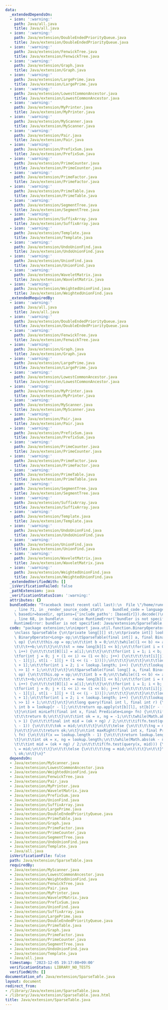 ```yaml
---
data:
  _extendedDependsOn:
  - icon: ':warning:'
    path: Java/all.java
    title: Java/all.java
  - icon: ':warning:'
    path: Java/extension/DoubleEndedPriorityQueue.java
    title: Java/extension/DoubleEndedPriorityQueue.java
  - icon: ':warning:'
    path: Java/extension/FenwickTree.java
    title: Java/extension/FenwickTree.java
  - icon: ':warning:'
    path: Java/extension/Graph.java
    title: Java/extension/Graph.java
  - icon: ':warning:'
    path: Java/extension/LargePrime.java
    title: Java/extension/LargePrime.java
  - icon: ':warning:'
    path: Java/extension/LowestCommonAncestor.java
    title: Java/extension/LowestCommonAncestor.java
  - icon: ':warning:'
    path: Java/extension/MyPrinter.java
    title: Java/extension/MyPrinter.java
  - icon: ':warning:'
    path: Java/extension/MyScanner.java
    title: Java/extension/MyScanner.java
  - icon: ':warning:'
    path: Java/extension/Pair.java
    title: Java/extension/Pair.java
  - icon: ':warning:'
    path: Java/extension/PrefixSum.java
    title: Java/extension/PrefixSum.java
  - icon: ':warning:'
    path: Java/extension/PrimeCounter.java
    title: Java/extension/PrimeCounter.java
  - icon: ':warning:'
    path: Java/extension/PrimeFactor.java
    title: Java/extension/PrimeFactor.java
  - icon: ':warning:'
    path: Java/extension/PrimeTable.java
    title: Java/extension/PrimeTable.java
  - icon: ':warning:'
    path: Java/extension/SegmentTree.java
    title: Java/extension/SegmentTree.java
  - icon: ':warning:'
    path: Java/extension/SuffixArray.java
    title: Java/extension/SuffixArray.java
  - icon: ':warning:'
    path: Java/extension/Template.java
    title: Java/extension/Template.java
  - icon: ':warning:'
    path: Java/extension/UndoUnionFind.java
    title: Java/extension/UndoUnionFind.java
  - icon: ':warning:'
    path: Java/extension/UnionFind.java
    title: Java/extension/UnionFind.java
  - icon: ':warning:'
    path: Java/extension/WaveletMatrix.java
    title: Java/extension/WaveletMatrix.java
  - icon: ':warning:'
    path: Java/extension/WeightedUnionFind.java
    title: Java/extension/WeightedUnionFind.java
  _extendedRequiredBy:
  - icon: ':warning:'
    path: Java/all.java
    title: Java/all.java
  - icon: ':warning:'
    path: Java/extension/DoubleEndedPriorityQueue.java
    title: Java/extension/DoubleEndedPriorityQueue.java
  - icon: ':warning:'
    path: Java/extension/FenwickTree.java
    title: Java/extension/FenwickTree.java
  - icon: ':warning:'
    path: Java/extension/Graph.java
    title: Java/extension/Graph.java
  - icon: ':warning:'
    path: Java/extension/LargePrime.java
    title: Java/extension/LargePrime.java
  - icon: ':warning:'
    path: Java/extension/LowestCommonAncestor.java
    title: Java/extension/LowestCommonAncestor.java
  - icon: ':warning:'
    path: Java/extension/MyPrinter.java
    title: Java/extension/MyPrinter.java
  - icon: ':warning:'
    path: Java/extension/MyScanner.java
    title: Java/extension/MyScanner.java
  - icon: ':warning:'
    path: Java/extension/Pair.java
    title: Java/extension/Pair.java
  - icon: ':warning:'
    path: Java/extension/PrefixSum.java
    title: Java/extension/PrefixSum.java
  - icon: ':warning:'
    path: Java/extension/PrimeCounter.java
    title: Java/extension/PrimeCounter.java
  - icon: ':warning:'
    path: Java/extension/PrimeFactor.java
    title: Java/extension/PrimeFactor.java
  - icon: ':warning:'
    path: Java/extension/PrimeTable.java
    title: Java/extension/PrimeTable.java
  - icon: ':warning:'
    path: Java/extension/SegmentTree.java
    title: Java/extension/SegmentTree.java
  - icon: ':warning:'
    path: Java/extension/SuffixArray.java
    title: Java/extension/SuffixArray.java
  - icon: ':warning:'
    path: Java/extension/Template.java
    title: Java/extension/Template.java
  - icon: ':warning:'
    path: Java/extension/UndoUnionFind.java
    title: Java/extension/UndoUnionFind.java
  - icon: ':warning:'
    path: Java/extension/UnionFind.java
    title: Java/extension/UnionFind.java
  - icon: ':warning:'
    path: Java/extension/WaveletMatrix.java
    title: Java/extension/WaveletMatrix.java
  - icon: ':warning:'
    path: Java/extension/WeightedUnionFind.java
    title: Java/extension/WeightedUnionFind.java
  _extendedVerifiedWith: []
  _isVerificationFailed: false
  _pathExtension: java
  _verificationStatusIcon: ':warning:'
  attributes: {}
  bundledCode: "Traceback (most recent call last):\n  File \"/home/runner/.local/lib/python3.10/site-packages/onlinejudge_verify/documentation/build.py\"\
    , line 71, in _render_source_code_stat\n    bundled_code = language.bundle(stat.path,\
    \ basedir=basedir, options={'include_paths': [basedir]}).decode()\n  File \"/home/runner/.local/lib/python3.10/site-packages/onlinejudge_verify/languages/user_defined.py\"\
    , line 68, in bundle\n    raise RuntimeError('bundler is not specified: {}'.format(str(path)))\n\
    RuntimeError: bundler is not specified: Java/extension/SparseTable.java\n"
  code: "package extension;\n\nimport java.util.function.BinaryOperator;\nimport java.util.function.Predicate;\n\
    \nclass SparseTable {\n\tprivate long[][] st;\n\tprivate int[] lookup;\n\tprivate\
    \ BinaryOperator<Long> op;\n\tSparseTable(final int[] a, final BinaryOperator<Long>\
    \ op) {\n\t\tthis.op = op;\n\t\tint b = 0;\n\t\twhile((1 << b) <= a.length) {\n\
    \t\t\t++b;\n\t\t}\n\t\tst = new long[b][1 << b];\n\t\tfor(int i = 0; i < a.length;\
    \ i++) {\n\t\t\tst[0][i] = a[i];\n\t\t}\n\t\tfor(int i = 1; i < b; i++) {\n\t\t\
    \tfor(int j = 0; j + (1 << i) <= (1 << b); j++) {\n\t\t\t\tst[i][j] = op.apply(st[i\
    \ - 1][j], st[i - 1][j + (1 << (i - 1))]);\n\t\t\t}\n\t\t}\n\t\tlookup = new int[a.length\
    \ + 1];\n\t\tfor(int i = 2; i < lookup.length; i++) {\n\t\t\tlookup[i] = lookup[i\
    \ >> 1] + 1;\n\t\t}\n\t}\n\tSparseTable(final long[] a, final BinaryOperator<Long>\
    \ op) {\n\t\tthis.op = op;\n\t\tint b = 0;\n\t\twhile((1 << b) <= a.length) {\n\
    \t\t\t++b;\n\t\t}\n\t\tst = new long[b][1 << b];\n\t\tfor(int i = 0; i < a.length;\
    \ i++) {\n\t\t\tst[0][i] = a[i];\n\t\t}\n\t\tfor(int i = 1; i < b; i++) {\n\t\t\
    \tfor(int j = 0; j + (1 << i) <= (1 << b); j++) {\n\t\t\t\tst[i][j] = op.apply(st[i\
    \ - 1][j], st[i - 1][j + (1 << (i - 1))]);\n\t\t\t}\n\t\t}\n\t\tlookup = new int[a.length\
    \ + 1];\n\t\tfor(int i = 2; i < lookup.length; i++) {\n\t\t\tlookup[i] = lookup[i\
    \ >> 1] + 1;\n\t\t}\n\t}\n\tlong query(final int l, final int r) {\n\t\tfinal\
    \ int b = lookup[r - l];\n\t\treturn op.apply(st[b][l], st[b][r - (1 << b)]);\n\
    \t}\n\tint minLeft(final int x, final Predicate<Long> fn) {\n\t\tif(x == 0) {\n\
    \t\t\treturn 0;\n\t\t}\n\t\tint ok = x, ng = -1;\n\t\twhile(Math.abs(ok - ng)\
    \ > 1) {\n\t\t\tfinal int mid = (ok + ng) / 2;\n\t\t\tif(fn.test(query(mid, x)\
    \ - 1)) {\n\t\t\t\tok = mid;\n\t\t\t}\n\t\t\telse {\n\t\t\t\tng = mid;\n\t\t\t\
    }\n\t\t}\n\t\treturn ok;\n\t}\n\tint maxRight(final int x, final Predicate<Long>\
    \ fn) {\n\t\tif(x == lookup.length - 1) {\n\t\t\treturn lookup.length - 1;\n\t\
    \t}\n\t\tint ok = x, ng = lookup.length;\n\t\twhile(Math.abs(ok - ng) > 1) {\n\
    \t\t\tint mid = (ok + ng) / 2;\n\t\t\tif(fn.test(query(x, mid))) {\n\t\t\t\tok\
    \ = mid;\n\t\t\t}\n\t\t\telse {\n\t\t\t\tng = mid;\n\t\t\t}\n\t\t}\n\t\treturn\
    \ ok;\n\t}\n}"
  dependsOn:
  - Java/extension/MyScanner.java
  - Java/extension/LowestCommonAncestor.java
  - Java/extension/WeightedUnionFind.java
  - Java/extension/FenwickTree.java
  - Java/extension/Pair.java
  - Java/extension/MyPrinter.java
  - Java/extension/WaveletMatrix.java
  - Java/extension/PrefixSum.java
  - Java/extension/UnionFind.java
  - Java/extension/SuffixArray.java
  - Java/extension/LargePrime.java
  - Java/extension/DoubleEndedPriorityQueue.java
  - Java/extension/PrimeTable.java
  - Java/extension/Graph.java
  - Java/extension/PrimeFactor.java
  - Java/extension/PrimeCounter.java
  - Java/extension/SegmentTree.java
  - Java/extension/UndoUnionFind.java
  - Java/extension/Template.java
  - Java/all.java
  isVerificationFile: false
  path: Java/extension/SparseTable.java
  requiredBy:
  - Java/extension/MyScanner.java
  - Java/extension/LowestCommonAncestor.java
  - Java/extension/WeightedUnionFind.java
  - Java/extension/FenwickTree.java
  - Java/extension/Pair.java
  - Java/extension/MyPrinter.java
  - Java/extension/WaveletMatrix.java
  - Java/extension/PrefixSum.java
  - Java/extension/UnionFind.java
  - Java/extension/SuffixArray.java
  - Java/extension/LargePrime.java
  - Java/extension/DoubleEndedPriorityQueue.java
  - Java/extension/PrimeTable.java
  - Java/extension/Graph.java
  - Java/extension/PrimeFactor.java
  - Java/extension/PrimeCounter.java
  - Java/extension/SegmentTree.java
  - Java/extension/UndoUnionFind.java
  - Java/extension/Template.java
  - Java/all.java
  timestamp: '2023-12-05 19:17:08+09:00'
  verificationStatus: LIBRARY_NO_TESTS
  verifiedWith: []
documentation_of: Java/extension/SparseTable.java
layout: document
redirect_from:
- /library/Java/extension/SparseTable.java
- /library/Java/extension/SparseTable.java.html
title: Java/extension/SparseTable.java
---
```

